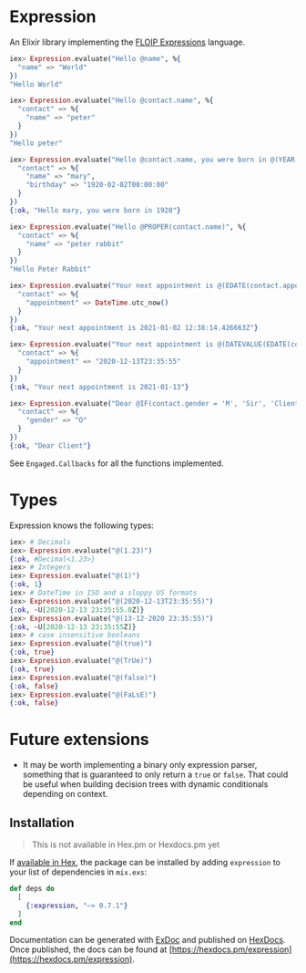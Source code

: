 # Expression

An Elixir library implementing the [FLOIP Expressions](https://floip.gitbook.io/flow-specification/expressions) language.

```elixir
iex> Expression.evaluate("Hello @name", %{
  "name" => "World"
})
"Hello World"

iex> Expression.evaluate("Hello @contact.name", %{
  "contact" => %{
    "name" => "peter"
  }
})
"Hello peter"

iex> Expression.evaluate("Hello @contact.name, you were born in @(YEAR(contact.birthday))", %{
  "contact" => %{
    "name" => "mary",
    "birthday" => "1920-02-02T00:00:00"
  }
})
{:ok, "Hello mary, you were born in 1920"}

iex> Expression.evaluate("Hello @PROPER(contact.name)", %{
  "contact" => %{
    "name" => "peter rabbit"
  }
})
"Hello Peter Rabbit"

iex> Expression.evaluate("Your next appointment is @(EDATE(contact.appointment, 1))", %{
  "contact" => %{
    "appointment" => DateTime.utc_now()
  }
})
{:ok, "Your next appointment is 2021-01-02 12:38:14.426663Z"}

iex> Expression.evaluate("Your next appointment is @(DATEVALUE(EDATE(contact.appointment, 1), \"%Y-%m-%d\"))", %{
  "contact" => %{
    "appointment" => "2020-12-13T23:35:55"
  }
})
{:ok, "Your next appointment is 2021-01-13"}

iex> Expression.evaluate("Dear @IF(contact.gender = 'M', 'Sir', 'Client')", %{
  "contact" => %{
    "gender" => "O"
  }
})
{:ok, "Dear Client"}
```

See `Engaged.Callbacks` for all the functions implemented.

# Types

Expression knows the following types:

```elixir
iex> # Decimals
iex> Expression.evaluate("@(1.23)")
{:ok, #Decimal<1.23>}
iex> # Integers
iex> Expression.evaluate("@(1)")
{:ok, 1}
iex> # DateTime in ISO and a sloppy US formats
iex> Expression.evaluate("@(2020-12-13T23:35:55)")
{:ok, ~U[2020-12-13 23:35:55.0Z]}
iex> Expression.evaluate("@(13-12-2020 23:35:55)")
{:ok, ~U[2020-12-13 23:35:55Z]}
iex> # case insensitive booleans
iex> Expression.evaluate("@(true)")
{:ok, true}
iex> Expression.evaluate("@(TrUe)")
{:ok, true}
iex> Expression.evaluate("@(false)")
{:ok, false}
iex> Expression.evaluate("@(FaLsE)")
{:ok, false}
```

# Future extensions

- It may be worth implementing a binary only expression parser, something
  that is guaranteed to only return a `true` or `false`. That could be useful
  when building decision trees with dynamic conditionals depending on context.

## Installation

> This is not available in Hex.pm or Hexdocs.pm yet

If [available in Hex](https://hex.pm/docs/publish), the package can be installed
by adding `expression` to your list of dependencies in `mix.exs`:

```elixir
def deps do
  [
    {:expression, "~> 0.7.1"}
  ]
end
```

Documentation can be generated with [ExDoc](https://github.com/elixir-lang/ex_doc)
and published on [HexDocs](https://hexdocs.pm). Once published, the docs can
be found at [https://hexdocs.pm/expression](https://hexdocs.pm/expression).
